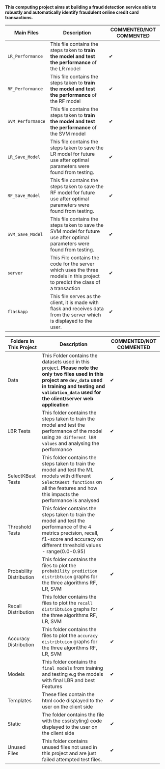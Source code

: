 **This computing project aims at building a fraud detection service able to robustly and automatically identify fraudulent online credit card transactions.**

| **Main Files** |**Description** |**COMMENTED/NOT COMMENTED** |
| --- | --- | --- |
|`LR_Performance`| This file contains the steps taken to **train the model and test the performance** of the LR model | ✔ |
|`RF_Performance`| This file contains the steps taken to **train the model and test the performance** of the RF model | ✔ |
|`SVM_Performance`|This file contains the steps taken to **train the model and test the performance** of the SVM model | ✔ |
|`LR_Save_Model`| This file contains the steps taken to save the LR model for future use after optimal parameters were found from testing.|  ✔ |
|`RF_Save_Model`| This file contains the steps taken to save the RF model for future use after optimal parameters were found from testing.|  ✔ |
|`SVM_Save_Model`| This file contains the steps taken to save the SVM model for future use after optimal parameters were found from testing.|  ✔ |
|`server`|This File contains the code for the server which uses the three models in this project to predict the class of a transaction | ✔ |
|`flaskapp` | This file serves as the client, it is made with flask and receives data from the server which is displayed to the user. | ✔ |

| **Folders In This Project** |**Description** |**COMMENTED/NOT COMMENTED** |
| --- | --- | --- |
|Data| This Folder contains the datasets used in this project. **Please note the only two files used in this project are `dev_data` used in training and testing and `validation_data` used for the client/server web application**| ✔ |
|LBR Tests |This folder contains the steps taken to train the model and test the performance of the model using `20 different lBR values` and analysing the performance| ✔ |
|SelectKBest Tests| This folder contains the steps taken to train the model and test the ML models with different `SelectKBest functions` on all the features and how this impacts the performance is analysed | ✔ |
|Threshold Tests | This folder contains the steps taken to train the model and test the performance of the 4 metrics precision, recall, f1-score and accuracy on different threshold values - range(0.0-0.95) | ✔ |
|Probability Distribution | This folder contains the files to plot the  `probability prediction distribtuion` graphs for the three algorithms RF, LR, SVM | ✔ |
|Recall Distribution | This folder contains the files to plot the `recall distribtuion` graphs for the three algorithms RF, LR, SVM | ✔ |
|Accuracy Distribution | This folder contains the files to plot the `accuracy distribtuion` graphs for the three algorithms RF, LR, SVM | ✔ |
|Models | This folder contains the `final models` from training and testing e.g the models with final LBR and best Features | ✔ |
|Templates | These files contain the html code displayed to the user on the client side | ✔ |
|Static | The folder contains the file with the css(styling) code displayed to the user on the client side | ✔ |
|Unused Files | This folder contains unused files not used in this project and are just failed attempted test files. | ✔ |